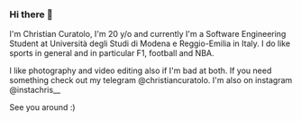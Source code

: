 ### Hi there 👋

I'm Christian Curatolo, I'm 20 y/o and currently I'm a Software Engineering Student at Università degli Studi di Modena e Reggio-Emilia in Italy. 
I do like sports in general and in particular F1, football and NBA. 

I like photography and video editing also if I'm bad at both. If you need something check out my telegram @christiancuratolo. I'm also on instagram @instachris__ 

See you around :)
